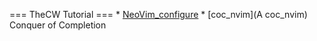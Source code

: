 === TheCW Tutorial ===
    * [NeoVim_configure](NeoVim_configure)
    * [coc_nvim](A coc_nvim) Conquer of Completion
